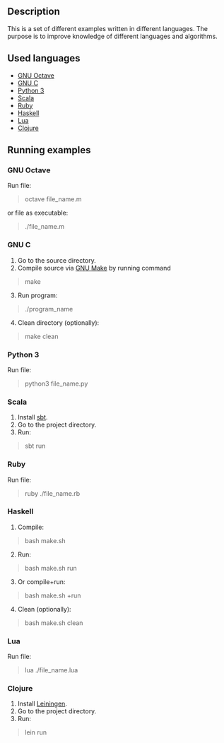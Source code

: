 ## Description

This is a set of different examples written in different languages. The purpose is to improve knowledge of different languages and algorithms.

## Used languages

 * [GNU Octave]
 * [GNU C]
 * [Python 3]
 * [Scala]
 * [Ruby]
 * [Haskell]
 * [Lua]
 * [Clojure]

## Running examples

### GNU Octave
Run file:
> octave file_name.m

or file as executable:
> ./file_name.m

### GNU C
 1. Go to the source directory. 
 2. Compile source via [GNU Make] by running command
> make

 3. Run program:
>./program_name

 4. Clean directory (optionally):
>make clean

### Python 3
Run file:

>python3 file_name.py

### Scala

 1. Install [sbt].
 2. Go to the project directory. 
 3. Run:
> sbt run

### Ruby
Run file:

>ruby ./file_name.rb

### Haskell
 1. Compile:
 > bash make.sh
 
 2. Run:
 > bash make.sh run

 3. Or compile+run:
 > bash make.sh +run

 4. Clean (optionally):
 > bash make.sh clean

### Lua
Run file:

>lua ./file_name.lua

### Clojure

1. Install [Leiningen].
2. Go to the project directory.
3. Run:
 > lein run

[GNU Octave]:http://www.gnu.org/software/octave/doc/interpreter/index.html
[GNU C]:http://www.gnu.org/software/gnu-c-manual/gnu-c-manual.html
[GNU Make]:http://www.gnu.org/software/make/manual/make.html
[Python 3]:http://docs.python.org/py3k/
[Scala]:http://www.scala-lang.org/node/197
[sbt]:https://github.com/harrah/xsbt/wiki
[Ruby]:http://www.ruby-lang.org/en/documentation
[Haskell]:http://www.haskell.org/haskellwiki/Haskell
[Lua]:http://www.lua.org/
[Clojure]:http://clojure.org/
[Leiningen]:https://github.com/technomancy/leiningen#readme